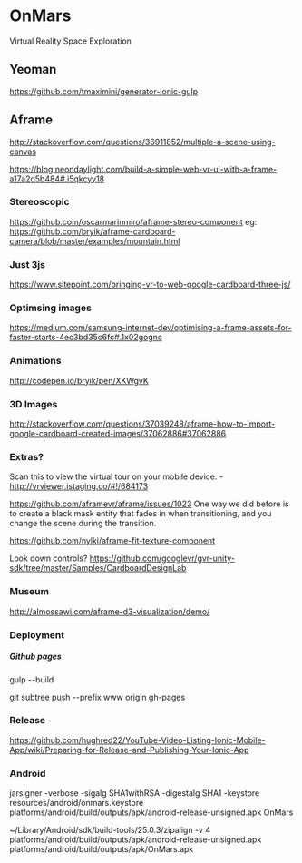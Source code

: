 # OnMars
Virtual Reality Space Exploration


## Yeoman

https://github.com/tmaximini/generator-ionic-gulp

## Aframe

http://stackoverflow.com/questions/36911852/multiple-a-scene-using-canvas

https://blog.neondaylight.com/build-a-simple-web-vr-ui-with-a-frame-a17a2d5b484#.i5qkcyy18

### Stereoscopic

https://github.com/oscarmarinmiro/aframe-stereo-component
eg: https://github.com/bryik/aframe-cardboard-camera/blob/master/examples/mountain.html

### Just 3js

https://www.sitepoint.com/bringing-vr-to-web-google-cardboard-three-js/

### Optimsing images

https://medium.com/samsung-internet-dev/optimising-a-frame-assets-for-faster-starts-4ec3bd35c6fc#.1x02gognc


### Animations

http://codepen.io/bryik/pen/XKWgvK

### 3D Images

http://stackoverflow.com/questions/37039248/aframe-how-to-import-google-cardboard-created-images/37062886#37062886


### Extras?

Scan this to view the virtual tour on your mobile device. - http://vrviewer.istaging.co/#!/684173

https://github.com/aframevr/aframe/issues/1023
One way we did before is to create a black mask entity that fades in when transitioning, and you change the scene during the transition.

https://github.com/nylki/aframe-fit-texture-component

Look down controls?
https://github.com/googlevr/gvr-unity-sdk/tree/master/Samples/CardboardDesignLab


### Museum

http://almossawi.com/aframe-d3-visualization/demo/


### Deployment

##### Github pages

gulp --build

git subtree push --prefix www origin gh-pages


### Release

https://github.com/hughred22/YouTube-Video-Listing-Ionic-Mobile-App/wiki/Preparing-for-Release-and-Publishing-Your-Ionic-App

### Android

jarsigner -verbose -sigalg SHA1withRSA -digestalg SHA1 -keystore resources/android/onmars.keystore platforms/android/build/outputs/apk/android-release-unsigned.apk OnMars

~/Library/Android/sdk/build-tools/25.0.3/zipalign -v 4 platforms/android/build/outputs/apk/android-release-unsigned.apk platforms/android/build/outputs/apk/OnMars.apk




